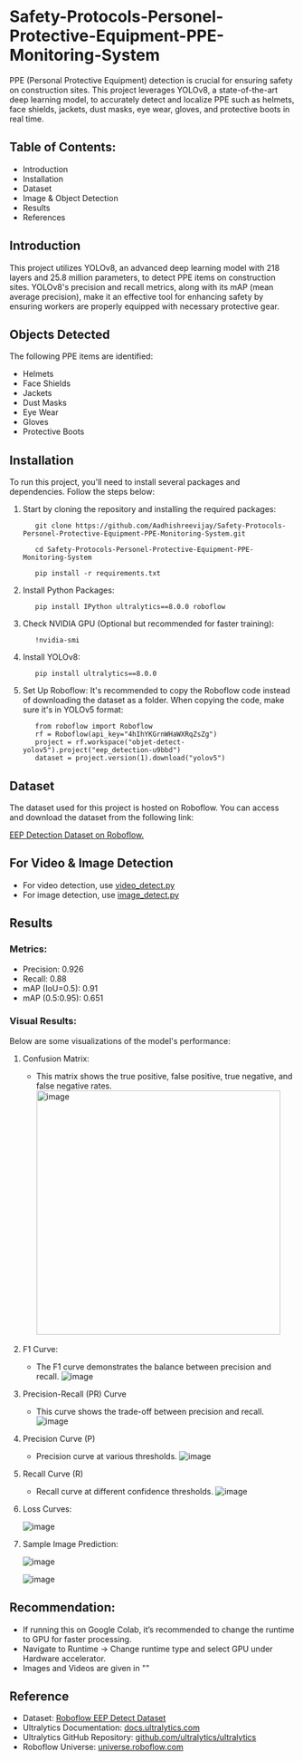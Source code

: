 # Safety-Protocols-Personel-Protective-Equipment-PPE-Monitoring-System

PPE (Personal Protective Equipment) detection is crucial for ensuring safety on construction sites. This project leverages YOLOv8, a state-of-the-art deep learning model, to accurately detect and localize PPE such as helmets, face shields, jackets, dust masks, eye wear, gloves, and protective boots in real time.

## Table of Contents:
- Introduction
- Installation
- Dataset
- Image & Object Detection
- Results
- References

## Introduction
This project utilizes YOLOv8, an advanced deep learning model with 218 layers and 25.8 million parameters, to detect PPE items on construction sites. YOLOv8's precision and recall metrics, along with its mAP (mean average precision), make it an effective tool for enhancing safety by ensuring workers are properly equipped with necessary protective gear.

## Objects Detected

The following PPE items are identified:

- Helmets
- Face Shields
- Jackets
- Dust Masks
- Eye Wear
- Gloves
- Protective Boots

## Installation
To run this project, you'll need to install several packages and dependencies. Follow the steps below:

1. Start by cloning the repository and installing the required packages:
   
          git clone https://github.com/Aadhishreevijay/Safety-Protocols-Personel-Protective-Equipment-PPE-Monitoring-System.git
   
          cd Safety-Protocols-Personel-Protective-Equipment-PPE-Monitoring-System
   
          pip install -r requirements.txt
2. Install Python Packages:

          pip install IPython ultralytics==8.0.0 roboflow
3. Check NVIDIA GPU (Optional but recommended for faster training):

          !nvidia-smi
4. Install YOLOv8:
   
          pip install ultralytics==8.0.0
   
5. Set Up Roboflow:
It's recommended to copy the Roboflow code instead of downloading the dataset as a folder. When copying the code, make sure it's in YOLOv5 format:

          from roboflow import Roboflow
          rf = Roboflow(api_key="4hIhYKGrnWHaWXRqZsZg")
          project = rf.workspace("objet-detect-yolov5").project("eep_detection-u9bbd")
          dataset = project.version(1).download("yolov5")

## Dataset

The dataset used for this project is hosted on Roboflow. You can access and download the dataset from the following link:

[EEP Detection Dataset on Roboflow.](https://universe.roboflow.com/eepdatasets-fe5sq/eep_detect/dataset/11)

## For Video & Image Detection

   - For video detection, use [video_detect.py](https://github.com/Aadhishreevijay/Safety-Protocols-Personel-Protective-Equipment-PPE-Monitoring-System/blob/main/video_detect.py)<br />
   - For image detection, use [image_detect.py](https://github.com/Aadhishreevijay/Safety-Protocols-Personel-Protective-Equipment-PPE-Monitoring-System/blob/main/image_detect.py)

## Results

### Metrics:

- Precision: 0.926
- Recall: 0.88
- mAP (IoU=0.5): 0.91
- mAP (0.5:0.95): 0.651

### Visual Results:

Below are some visualizations of the model's performance:

1. Confusion Matrix:
   - This matrix shows the true positive, false positive, true negative, and false negative rates.
     <img width="431" alt="image" src="https://github.com/user-attachments/assets/b6acaa68-580f-4a12-a922-a38b0e8f271c">
     
2. F1 Curve:
   - The F1 curve demonstrates the balance between precision and recall.
     ![image](https://github.com/user-attachments/assets/b5ffa18e-dfd0-4b56-bb4e-7ee254cf294e)
     
3. Precision-Recall (PR) Curve
   - This curve shows the trade-off between precision and recall.
     ![image](https://github.com/user-attachments/assets/d7b285e2-b0fe-43ee-a6d9-1ce36ac6719a)
     
4. Precision Curve (P)
   - Precision curve at various thresholds.
    ![image](https://github.com/user-attachments/assets/8f3b4cc9-6d28-4330-bf57-6e264303f45d)
     
5. Recall Curve (R)
   - Recall curve at different confidence thresholds.
     ![image](https://github.com/user-attachments/assets/d0c2c4c2-6a02-4e1e-98f0-7d101b12cd45)
     
6. Loss Curves:
   
   ![image](https://github.com/user-attachments/assets/56b92edd-13aa-4e73-8936-839168586e76)

8. Sample Image Prediction:
   
   ![image](https://github.com/user-attachments/assets/057bdc86-628e-4df2-a252-08ee746f4712)
   
   ![image](https://github.com/user-attachments/assets/72ba3ae6-3e64-4b28-a447-8a5a71787f92)

## Recommendation: 

 - If running this on Google Colab, it’s recommended to change the runtime to GPU for faster processing.
 - Navigate to Runtime -> Change runtime type and select GPU under Hardware accelerator.
 - Images and Videos are given in ""

## Reference
- Dataset: [Roboflow EEP Detect Dataset](https://universe.roboflow.com/eepdatasets-fe5sq/eep_detect/dataset/11)
- Ultralytics Documentation: [docs.ultralytics.com](https://docs.ultralytics.com/)
- Ultralytics GitHub Repository: [github.com/ultralytics/ultralytics](https://github.com/ultralytics/ultralytics)
- Roboflow Universe: [universe.roboflow.com](https://universe.roboflow.com/)

   

